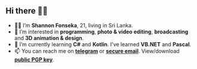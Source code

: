 ## Hi there 👋🏼

- 👦🏻 I’m **Shannon Fonseka**, 21, living in Sri Lanka.
- 👀 I’m interested in **programming**, **photo & video editing**, **broadcasting** and **3D animation & design**.
- 🌱 I’m currently learning **C#** and **Kotlin**. I've learned **VB.NET** and **Pascal**.
- 📫 You can reach me on **[telegram](https://t.me/shannonf0nseka)** or **[secure email](mailto:hello.shannonfonseka@proton.me)**. View/download **[public PGP key](https://raw.githubusercontent.com/shannonfonseka/shannonfonseka/main/pgp/keyblock1.txt)**.
